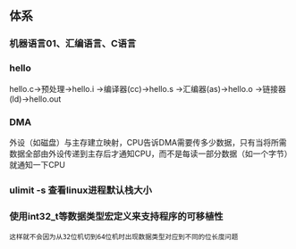 ## 体系

### 机器语言01、汇编语言、C语言

### hello
hello.c->预处理->hello.i
                       ->编译器(cc)->hello.s
		                           ->汇编器(as)->hello.o
					                      ->链接器(ld)->hello.out
### DMA
   外设（如磁盘）与主存建立映射，CPU告诉DMA需要传多少数据，只有当将所需数据全部由外设传递到主存后才通知CPU，而不是每读一部分数据（如一个字节）就通知一下CPU							 

### ulimit -s 查看linux进程默认栈大小   

### 使用int32_t等数据类型宏定义来支持程序的可移植性   
    这样就不会因为从32位机切到64位机时出现数据类型对应到不同的位长度问题
